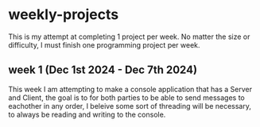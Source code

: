 # weekly-projects
This is my attempt at completing 1 project per week. No matter the size or difficulty, I must finish one programming project per week.

## week 1 (Dec 1st 2024 - Dec 7th 2024)
This week I am attempting to make a console application that has a Server and Client, the goal is to for both parties to be able to send messages to eachother in any order, I beleive some sort of threading will be necessary, to always be reading and writing to the console.
